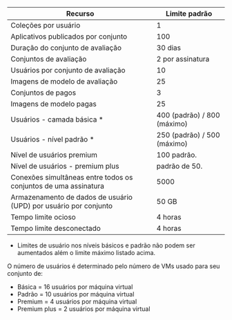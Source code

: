 
|Recurso | Limite padrão|
|--------------|--------|
|Coleções por usuário| 1|
|Aplicativos publicados por conjunto| 100|
|Duração do conjunto de avaliação| 30 dias|
|Conjuntos de avaliação| 2 por assinatura|
|Usuários por conjunto de avaliação| 10|
|Imagens de modelo de avaliação| 25|
|Conjuntos de pagos| 3 |
|Imagens de modelo pagas| 25|
|Usuários - camada básica *| 400 (padrão) / 800 (máximo)|
|Usuários - nível padrão *| 250 (padrão) / 500 (máximo)|
|Nível de usuários premium| 100 padrão.|
|Nível de usuários - premium plus | padrão de 50.|
|Conexões simultâneas entre todos os conjuntos de uma assinatura| 5000|
|Armazenamento de dados de usuário (UPD) por usuário por conjunto| 50 GB|
|Tempo limite ocioso| 4 horas|
|Tempo limite desconectado| 4 horas|

* Limites de usuário nos níveis básicos e padrão não podem ser aumentados além o limite máximo listado acima. 

O número de usuários é determinado pelo número de VMs usado para seu conjunto de:

- Básica = 16 usuários por máquina virtual
- Padrão = 10 usuários por máquina virtual
- Premium = 4 usuários por máquina virtual
- Premium plus = 2 usuários por máquina virtual
